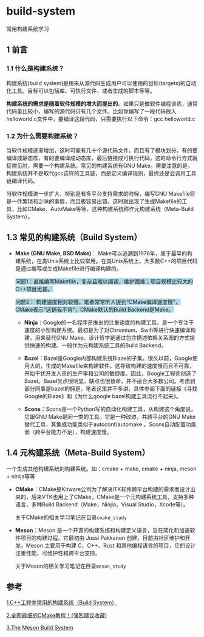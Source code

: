 # build-system

常用构建系统学习

## 1 前言

### 1.1 什么是构建系统？

构建系统(build system)是用来从源代码生成用户可以使用的目标(targets)的自动化工具。目标可以包括库、可执行文件、或者生成的脚本等等。

**构建系统的需求是随着软件规模的增大而提出的**。如果只是做软件编程训练，通常代码量比较小，编写的源代码只有几个文件。比如你编写了一段代码放入helloworld.c文件中，要编译这段代码，只需要执行以下命令：gcc helloworld.c

### 1.2 为什么需要构建系统？

当软件规模逐渐增加，这时可能有几十个源代码文件，而且有了模块划分，有的要编译成静态库，有的要编译成动态库，最后链接成可执行代码，这时命令行方式就捉襟见肘，需要一个构建系统。常见的构建系统有GNU Make。需要注意的是，构建系统并不是取代gcc这样的工具链，而是定义编译规则，最终还是会调用工具链编译代码。

当软件规模进一步扩大，特别是有多平台支持需求的时候，编写GNU Makefile将是一件繁琐和乏味的事情，而且极容易出错。这时就出现了生成Makefile的工具，比如CMake、AutoMake等等，这种构建系统称作元构建系统（Meta-Build System）。

## 1.3 常见的构建系统（Build System）

- **Make (GNU Make, BSD Make)**： Make可以追溯到1976年，属于最早的构建系统，在类Unix系统上比较常用。在类Unix系统上，大多数C++的项目代码是通过编写或生成Makefile进行编译构建的。

    <span style="background-color: lightblue;">问题1：直接编写Makefile，复杂且难以阅读，维护困难；项目规模比较大的C++项目尤甚。</span>

    <span style="background-color: lightblue;">问题2： 构建速度相对较慢。笔者常常听人提到“CMake编译速度慢”，CMake表示“这锅我不背”，CMake默认的Build Backend是Make。</span>

  - **Ninja**：Google的一名程序员推出的注重速度的构建工具，是一个专注于速度的小型构建系统。最初是为了对Chromium、Swift等进行快速编译构建，用来替代GNU Make。设计哲学是通过包含描述依赖关系图的方式提供快速的构建。一般作为元构建系统工具的Build Backend。

  - **Bazel**：Bazel是Google内部构建系统Blaze的子集。很久以前，Google使用大的，生成的Makefile来构建软件。这导致构建的速度慢而且不可靠，开始干扰开发人员的生产率和公司的敏捷度。因此，Google工程师创造了Bazel。Bazel优点很明显，缺点也很致命，并不适合大多数公司。考虑到部分同事是bazel的拥趸，笔者这里并不多讲，具体参阅下面的链接《寻找Google的Blaze》和《为什么google bazel构建工具流行不起来》。

  - **Scons**：Scons是一个Python写的自动化构建工具，从构建这个角度说，它跟GNU Make是同一类的工具。它是一种改进，并跨平台的GNU Make替代工具，其集成功能类似于autoconf/automake 。Scons自动配置功能弱（跨平台能力不足），构建速度慢。

## 1.4 元构建系统（Meta-Build System）

一个生成其他构建系统的构建系统。如：cmake + make, cmake + ninja, meson + ninija等等

- **CMake**：CMake是Kitware公司为了解决ITK软件跨平台构建的需求而设计出来的，后来VTK也用上了CMake。CMake是一个元构建系统工具，支持多种语言，多种Build Backend（Make，Ninjia，Visual Studio，Xcode等）。

  关于CMake的相关学习笔记在目录`cmake_study`

- **Meson**：Meson 是一个开源的构建系统和构建定义语言，旨在简化和加速软件项目的构建过程。它最初由 Jussi Pakkanen 创建，目前由社区维护和开发。Meson 主要用于构建 C、C++、Rust 和其他编程语言的项目，它的设计注重性能、可维护性和跨平台支持。

  关于Meson的相关学习笔记在目录`meson_study`


## 参考

[1.C++工程中常用的构建系统（Build System）](https://zhuanlan.zhihu.com/p/570846866)

[2.全网最细的CMake教程！(强烈建议收藏)](https://zhuanlan.zhihu.com/p/534439206)

[3.The Meson Build System](https://mesonbuild.com/Quick-guide.html#using-meson)